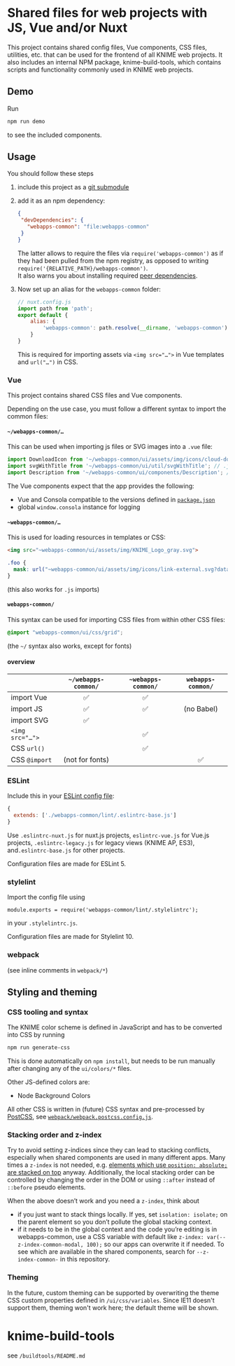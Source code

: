 # Shared files for web projects with JS, Vue and/or Nuxt

This project contains shared config files, Vue components, CSS files, utilities, etc. that can be used for the frontend
of all KNIME web projects. It also includes an internal NPM package, knime-build-tools, which contains scripts and functionality
commonly used in KNIME web projects.

## Demo

Run
```sh
npm run demo
```

to see the included components.

## Usage

You should follow these steps
 
1. include this project as a [git submodule](https://git-scm.com/book/en/v2/Git-Tools-Submodules)
1. add it as an npm dependency:  
    ```json
    {
     "devDependencies": {
       "webapps-common": "file:webapps-common"
     }
    }
    ```

    The latter allows to require the files via `require('webapps-common')` as if they had been pulled from the npm
    registry, as opposed to writing `require('{RELATIVE_PATH}/webapps-common')`.  
    It also warns you about installing required [peer dependencies].
   
1. Now set up an alias for the `webapps-common` folder:

    ```js
    // nuxt.config.js
    import path from 'path';
    export default {
        alias: {
            'webapps-common': path.resolve(__dirname, 'webapps-common')
        }
    }
    ```

    This is required for importing assets via `<img src="…">` in Vue templates and `url("…")` in CSS.

### Vue

This project contains shared CSS files and Vue components.

Depending on the use case, you must follow a different syntax to import the common files:

#### `~/webapps-common/…`

This can be used when importing js files or SVG images into a `.vue` file:

```js
import DownloadIcon from '~/webapps-common/ui/assets/img/icons/cloud-download.svg?inline'; // inline SVG
import svgWithTitle from '~/webapps-common/ui/util/svgWithTitle'; // .js
import Description from '~/webapps-common/ui/components/Description'; // Vue component
```

The Vue components expect that the app provides the following:

- Vue and Consola compatible to the versions defined in [`package.json`](package.json)
- global `window.consola` instance for logging

#### `~webapps-common/…`

This is used for loading resources in templates or CSS:

```html
<img src="~webapps-common/ui/assets/img/KNIME_Logo_gray.svg">
```

```css
.foo {
  mask: url("~webapps-common/ui/assets/img/icons/link-external.svg?data") no-repeat 50% 50%; /* inline SVG as base64 */
}
```

(this also works for `.js` imports)

#### `webapps-common/`

This syntax can be used for importing CSS files from within other CSS files:

```css
@import "webapps-common/ui/css/grid";
```

(the `~/` syntax also works, except for fonts)

#### overview

|                 | `~/webapps-common/` | `~webapps-common/` | `webapps-common/` |
| --------------- |:-------------------:|:------------------:|:-----------------:|
| import Vue      | ✅                   | ✅                  |                   |
| import JS       | ✅                   | ✅                  | (no Babel)        |
| import SVG      | ✅                   |                    |                   |
| `<img src="…">` |                     | ✅                  |                   |
| CSS `url()`     |                     | ✅                  |                   |
| CSS `@import`   | (not for fonts)     |                    | ✅                 |



### ESLint

Include this in your [ESLint config file]:

```js
{
  extends: ['./webapps-common/lint/.eslintrc-base.js']
}
```

Use `.eslintrc-nuxt.js` for nuxt.js projects, `eslintrc-vue.js` for Vue.js projects, `.eslintrc-legacy.js`
for legacy views (KNIME AP, ES3), and`.eslintrc-base.js` for other projects.

Configuration files are made for ESLint 5.

### stylelint

Import the config file using

```
module.exports = require('webapps-common/lint/.stylelintrc');
```

in your `.stylelintrc.js`.

Configuration files are made for Stylelint 10.

### webpack

(see inline comments in `webpack/*`)

## Styling and theming

### CSS tooling and syntax

The KNIME color scheme is defined in JavaScript and has to be converted into CSS by running

```sh
npm run generate-css
```

This is done automatically on `npm install`, but needs to be run manually after changing any of the `ui/colors/*` files.

Other JS-defined colors are:

- Node Background Colors

All other CSS is written in (future) CSS syntax and pre-processed by [PostCSS], see 
[`webpack/webpack.postcss.config.js`](webpack/webpack.postcss.config.js).

### Stacking order and z-index

Try to avoid setting z-indices since they can lead to stacking conflicts, especially when shared components are used in many different apps. Many times a `z-index` is not needed, e.g. [elements which use `position: absolute;` are stacked on top](Stacking) anyway. Additionally, the local stacking order can be controlled by changing the order in the DOM or using `::after` instead of `::before` pseudo elements.

When the above doesn’t work and you need a `z-index`, think about
- if you just want to stack things locally. If yes, set `isolation: isolate;` on the parent element so you don’t pollute the global stacking context.
- if it needs to be in the global context and the code you’re editing is in webapps-common, use a CSS variable with default like `z-index: var(--z-index-common-modal, 100);` so our apps can overwrite it if needed. To see which are available in the shared components, search for `--z-index-common-` in this repository.

### Theming
In the future, custom theming can be supported by overwriting the theme CSS custom properties defined in
`/ui/css/variables`. Since IE11 doesn't support them, theming won't work here; the default theme will be shown.

# knime-build-tools

see `/buildtools/README.md`





[PostCSS]: https://postcss.org/
[postcss-nesting]: https://github.com/jonathantneal/postcss-nesting
[CSS Nesting specification]: https://tabatkins.github.io/specs/css-nesting/#nest-selector
[ESLint config file]: https://eslint.org/docs/user-guide/configuring
[peer dependencies]: https://docs.npmjs.com/files/package.json#peerdependencies
[Stacking]: https://developer.mozilla.org/en-US/docs/Web/CSS/CSS_Positioning/Understanding_z_index/Stacking_without_z-index